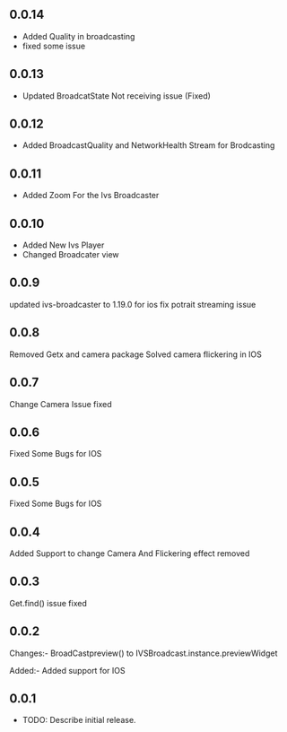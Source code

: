 ## 0.0.14
  * Added Quality in broadcasting
  * fixed some issue

## 0.0.13
  * Updated BroadcatState Not receiving issue (Fixed)

## 0.0.12
  * Added BroadcastQuality and NetworkHealth Stream for Brodcasting

## 0.0.11
  * Added Zoom For the Ivs Broadcaster

## 0.0.10
  * Added New Ivs Player
  * Changed Broadcater view
  

## 0.0.9
updated ivs-broadcaster to 1.19.0 for ios
fix potrait streaming issue

## 0.0.8
Removed Getx and camera package Solved camera flickering in IOS

## 0.0.7
Change Camera Issue fixed

## 0.0.6
Fixed Some Bugs for IOS

## 0.0.5
Fixed Some Bugs for IOS

## 0.0.4
Added Support to change Camera
And Flickering effect removed

## 0.0.3
Get.find() issue fixed

## 0.0.2

Changes:- 
  BroadCastpreview() to IVSBroadcast.instance.previewWidget

Added:-
  Added support for IOS

## 0.0.1

* TODO: Describe initial release.
